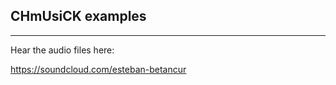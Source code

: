 ## CHmUsiCK examples
--------------------

Hear the audio files here:

https://soundcloud.com/esteban-betancur